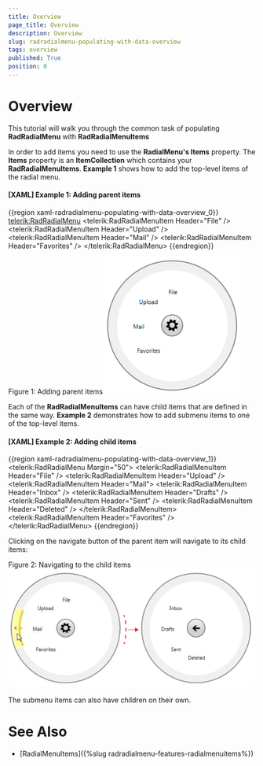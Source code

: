 ```yaml
---
title: Overview
page_title: Overview
description: Overview
slug: radradialmenu-populating-with-data-overview
tags: overview
published: True
position: 0
---
```


# Overview

This tutorial will walk you through the common task of populating __RadRadialMenu__ with __RadRadialMenuItems__

In order to add items you need to use the __RadialMenu's Items__ property. The __Items__ property is an __ItemCollection__ which contains your __RadRadialMenuItems__. __Example 1__ shows how to add the top-level items of the radial menu.        

#### __[XAML] Example 1: Adding parent items__

{{region xaml-radradialmenu-populating-with-data-overview_0}}
	<telerik:RadRadialMenu>
	    <telerik:RadRadialMenuItem Header="File" />
	    <telerik:RadRadialMenuItem Header="Upload" />
	    <telerik:RadRadialMenuItem Header="Mail" />
	    <telerik:RadRadialMenuItem Header="Favorites" />
	</telerik:RadRadialMenu>
{{endregion}}

Figure 1: Adding parent items
![Rad Radial Menu Populating with data 01](images/RadRadialMenu_Populating_with_data_01.png)

Each of the __RadRadialMenuItems__ can have child items that are defined in the same way. __Example 2__ demonstrates how to add submenu items to one of the top-level items.        

#### __[XAML] Example 2: Adding child items__

{{region xaml-radradialmenu-populating-with-data-overview_1}}
	<telerik:RadRadialMenu Margin="50">
	    <telerik:RadRadialMenuItem Header="File" />
	    <telerik:RadRadialMenuItem Header="Upload" />
	    <telerik:RadRadialMenuItem Header="Mail">
	        <telerik:RadRadialMenuItem Header="Inbox" />
	        <telerik:RadRadialMenuItem Header="Drafts" />
	        <telerik:RadRadialMenuItem Header="Sent" />
	        <telerik:RadRadialMenuItem Header="Deleted" />
	    </telerik:RadRadialMenuItem>
	    <telerik:RadRadialMenuItem Header="Favorites" />
	</telerik:RadRadialMenu>
{{endregion}}

Clicking on the navigate button of the parent item will navigate to its child items:

Figure 2: Navigating to the child items
![Rad Radial Menu Populating with data 02](images/RadRadialMenu_Populating_with_data_02.png)

The submenu items can also have children on their own.

# See Also

 * [RadialMenuItems]({%slug radradialmenu-features-radialmenuitems%})
